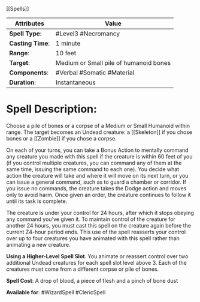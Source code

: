 [[Spells]] 

| Attributes         | Value                                  |
| ------------------ | -------------------------------------- |
| **Spell Type**:    | #Level3 #Necromancy                    |
| **Casting Time**:  | 1 minute                               |
| **Range**:         | 10 feet                                |
| **Target**:        | Medium or Small pile of humanoid bones |
| **Components**:    | #Verbal #Somatic #Material             |
| **Duration**:      | Instantaneous                          |


# Spell Description: 
Choose a pile of bones or a corpse of a Medium or Small Humanoid within range. The target becomes an Undead creature: a [[Skeleton]] if you chose bones or a [[Zombie]] if you chose a corpse.

On each of your turns, you can take a Bonus Action to mentally command any creature you made with this spell if the creature is within 60 feet of you (if you control multiple creatures, you can command any of them at the same time, issuing the same command to each one). You decide what action the creature will take and where it will move on its next turn, or you can issue a general command, such as to guard a chamber or corridor. If you issue no commands, the creature takes the Dodge action and moves only to avoid harm. Once given an order, the creature continues to follow it until its task is complete. 

The creature is under your control for 24 hours, after which it stops obeying any command you've given it. To maintain control of the creature for another 24 hours, you must cast this spell on the creature again before the current Z4-hour period ends. This use of the spell reasserts your control over up to four creatures you have animated with this spell rather than animating a new creature.

**Using a Higher-Level Spell Slot**. You animate or reassert control over two additional Undead creatures for each spell slot level above 3. Each of the creatures must come from a different corpse or pile of bones.

**Spell Cost**: A drop of blood, a piece of flesh and a pinch of bone dust

**Available for**: #WizardSpell #ClericSpell 
